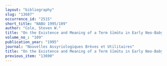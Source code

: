 ```yaml
---
layout: "bibliography"
slug: "13687"
occurrence_id: "2515"
short_title: "NABU 1995/109"
author: "Cole, Steven W."
title: "On the Existence and Meaning of a Term šīmūtu in Early Neo-Babylonian"
volume_no_: "109"
publication_year: "1995"
journal: "Nouvelles Assyriologiques Brèves et Utilitaires"
title: "On the Existence and Meaning of a Term šīmūtu in Early Neo-Babylonian"
previous_item: "13690"
---
```

